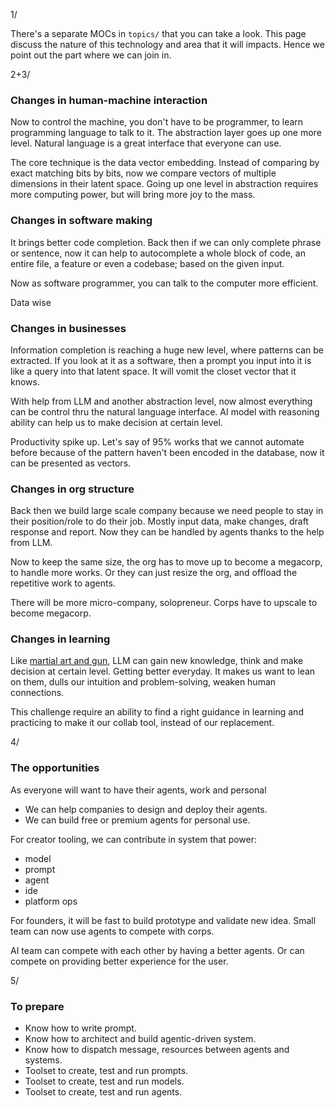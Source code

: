 
1/

There's a separate MOCs in `topics/` that you can take a look.
This page discuss the nature of this technology and area that it will impacts. Hence we point out the part where we can join in.

2+3/

### Changes in human-machine interaction

Now to control the machine, you don't have to be programmer, to learn programming language to talk to it. The abstraction layer goes up one more level. Natural language is a great interface that everyone can use.

The core technique is the data vector embedding. Instead of comparing by exact matching bits by bits, now we compare vectors of multiple dimensions in their latent space. Going up one level in abstraction requires more computing power, but will bring more joy to the mass.

### Changes in software making

It brings better code completion. Back then if we can only complete phrase or sentence, now it can help to autocomplete a whole block of code, an entire file, a feature or even a codebase; based on the given input.

Now as software programmer, you can talk to the computer more efficient.

Data wise

### Changes in businesses

Information completion is reaching a huge new level, where patterns can be extracted. If you look at it as a software, then a prompt you input into it is like a query into that latent space. It will vomit the closet vector that it knows.

With help from LLM and another abstraction level, now almost everything can be control thru the natural language interface. AI model with reasoning ability can help us to make decision at certain level.

Productivity spike up. Let's say of 95% works that we cannot automate before because of the pattern haven't been encoded in the database, now it can be presented as vectors.

### Changes in org structure

Back then we build large scale company because we need people to stay in their position/role to do their job. Mostly input data, make changes, draft response and report. Now they can be handled by agents thanks to the help from LLM.

Now to keep the same size, the org has to move up to become a megacorp, to handle more works.
Or they can just resize the org, and offload the repetitive work to agents.

There will be more micro-company, solopreneur. Corps have to upscale to become megacorp.

### Changes in learning

Like [martial art and gun](), LLM can gain new knowledge, think and make decision at certain level. Getting better everyday. It makes us want to lean on them, dulls our intuition and problem-solving, weaken human connections.

This challenge require an ability to find a right guidance in learning and practicing to make it our collab tool, instead of our replacement.

4/

### The opportunities

As everyone will want to have their agents, work and personal

- We can help companies to design and deploy their agents.
- We can build free or premium agents for personal use.

For creator tooling, we can contribute in system that power:

- model
- prompt
- agent
- ide
- platform ops

For founders, it will be fast to build prototype and validate new idea. Small team can now use agents to compete with corps.

AI team can compete with each other by having a better agents. Or can compete on providing better experience for the user.

5/

### To prepare

- Know how to write prompt.
- Know how to architect and build agentic-driven system.
- Know how to dispatch message, resources between agents and systems.
- Toolset to create, test and run prompts.
- Toolset to create, test and run models.
- Toolset to create, test and run agents.
